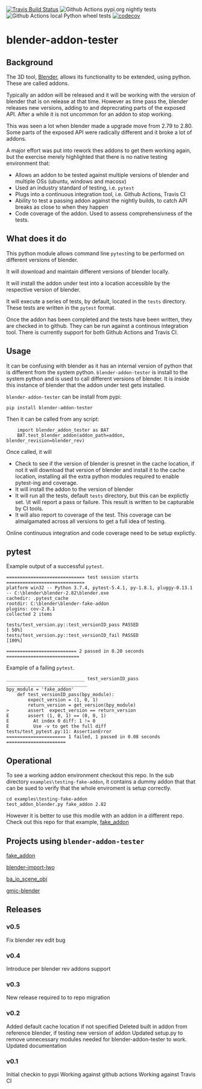 [![Travis Build Status](https://travis-ci.org/nangtani/blender-addon-tester.svg?branch=master)](https://travis-ci.org/nangtani/blender-addon-tester)
![Github Actions pypi.org nightly tests](https://github.com/nangtani/blender-addon-tester/workflows/test-fake-addon-example-from-github-pip-nightly/badge.svg)
![Github Actions local Python wheel tests](https://github.com/nangtani/blender-addon-tester/workflows/test-fake-addon-example-from-local-wheel/badge.svg)
[![codecov](https://codecov.io/gh/nangtani/blender-addon-tester/branch/master/graph/badge.svg)](https://codecov.io/gh/nangtani/blender-addon-tester)

# blender-addon-tester

## Background

The 3D tool, [Blender](https://blender.org), allows its functionality to be extended, using python.  These are called addons. 

Typically an addon will be released and it will be working with the version of blender that is on release at that time. However as time pass the, blender releases new versions, adding to and deprecrating parts of the exposed API.  After a while it is not uncommon for an addon to stop working.

This was seen a lot when blender made a upgrade move from 2.79 to 2.80.  Some parts of the exposed API were radically different and it broke a lot of addons.  

A major effort was put into rework thes addons to get them working again, but the exercise merely highlighted that there is no native testing environment that:

* Allows an addon to be tested against multiple versions of blender and multiple OSs (ubuntu, windows and macosx)
* Used an industry standard of testing, i.e. `pytest`
* Plugs into a continuous integration tool, i.e. Github Actions, Travis CI
* Ability to test a passing addon against the nightly builds, to catch API breaks as close to when they happen
* Code coverage of the addon. Used to assess comprehensivness of the tests.

## What does it do

This python module allows command line `pytest`ing to be performed on different versions of blender. 

It will download and maintain different versions of blender locally.  

It will install the addon under test into a location accessible by the respective version of blender. 

It will execute a series of tests, by default, located in the `tests` directory. These tests are written in the `pytest` format.

Once the addon has been completed and the tests have been written, they are checked in to github. They can be run against a continous integration tool.  There is currently support for both Github Actions and Travis CI.

## Usage

It can be confusing with blender as it has an internal version of python that is different from the system python.  `blender-addon-tester` is install to the system python and is used to call different versions of blender.  It is inside this instance of blender that the addon under test gets installed.

`blender-addon-tester` can be install from pypi:

`pip install blender-addon-tester`

Then it can be called from any script:

```
    import blender_addon_tester as BAT
    BAT.test_blender_addon(addon_path=addon, blender_revision=blender_rev)
```
Once called, it will

* Check to see if the version of blender is presnet in the cache location, if not it will download that version of blender and install it to the cache location, installing all the extra python modules required to enable pytest-ing and coverage.
* It will install the addon to the version of blender
* It will run all the tests, default `tests` directory, but this can be explictly set. \it will report a pass or failure.  This result is written to be capturable by CI tools.
* It will also report to coverage of the test.  This coverage can be almalgamated across all versions to get a full idea of testing.

Online continuous integration and code coverage need to be setup explictly. 

## pytest

Example output of a successful `pytest`.

```
============================= test session starts =============================
platform win32 -- Python 3.7.4, pytest-5.4.1, py-1.8.1, pluggy-0.13.1 -- C:\blender\blender-2.82\blender.exe
cachedir: .pytest_cache
rootdir: C:\blender\blender-fake-addon
plugins: cov-2.8.1
collected 2 items

tests/test_version.py::test_versionID_pass PASSED                         [ 50%]
tests/test_version.py::test_versionID_fail PASSED                         [100%]

========================== 2 passed in 0.20 seconds ===========================
```

Example of a failing `pytest`.

```
_____________________________ test_versionID_pass ______________________________
bpy_module = 'fake_addon'
    def test_versionID_pass(bpy_module):
        expect_version = (1, 0, 1)
        return_version = get_version(bpy_module)
>       assert  expect_version == return_version
E       assert (1, 0, 1) == (0, 0, 1)
E         At index 0 diff: 1 != 0
E         Use -v to get the full diff
tests/test_pytest.py:11: AssertionError
====================== 1 failed, 1 passed in 0.08 seconds ======================
```

## Operational

To see a working addon environment checkout this repo.  In the sub directory `examples\testing-fake-addon`, it contains a dummy addon that that can be sued to verify that the whole enviroment is setup correctly.
```
cd examples\testing-fake-addon
test_addon_blender.py fake_addon 2.82
```
However it is better to use this modile with an addon in a different repo.  Check out this repo for that example, [fake_addon](https://github.com/nangtani/blender-fake-addon)

## Projects using `blender-addon-tester`

[fake_addon](https://github.com/nangtani/blender-fake-addon)

[blender-import-lwo](https://github.com/nangtani/blender-import-lwo)

[ba_io_scene_obj](https://github.com/nangtani/ba_io_scene_obj)

[gmic-blender](https://github.com/myselfhimself/gmic-blender)

## Releases

### v0.5
Fix blender rev edit bug

### v0.4
Introduce per blender rev addons support

### v0.3
New release required to to repo migration

### v0.2

Added default cache location if not specified
Deleted built in addon from reference blender, if testing new version of addon
Updated setup.py to remove unnecessary modules needed for blender-addon-tester to work.
Updated documentation

### v0.1
Initial checkin to pypi
Working against github actions
Working against Travis CI

